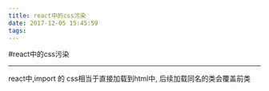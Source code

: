 ```yaml
---
title: react中的css污染
date: 2017-12-05 15:45:59
tags:
---
```


#react中的css污染

---
react中,import 的 css相当于直接加载到html中, 后续加载同名的类会覆盖前类